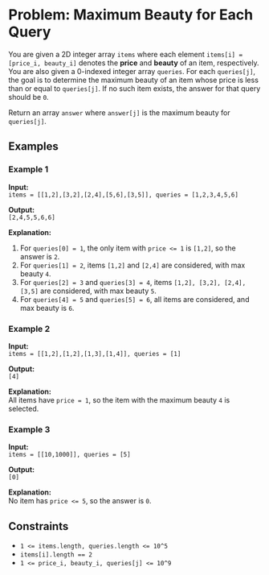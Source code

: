 # Problem: Maximum Beauty for Each Query

You are given a 2D integer array `items` where each element `items[i] = [price_i, beauty_i]` denotes the **price** and **beauty** of an item, respectively. You are also given a 0-indexed integer array `queries`. For each `queries[j]`, the goal is to determine the maximum beauty of an item whose price is less than or equal to `queries[j]`. If no such item exists, the answer for that query should be `0`.

Return an array `answer` where `answer[j]` is the maximum beauty for `queries[j]`.

## Examples

### Example 1
**Input:**  
`items = [[1,2],[3,2],[2,4],[5,6],[3,5]], queries = [1,2,3,4,5,6]`

**Output:**  
`[2,4,5,5,6,6]`

**Explanation:**
1. For `queries[0] = 1`, the only item with `price <= 1` is `[1,2]`, so the answer is `2`.
2. For `queries[1] = 2`, items `[1,2]` and `[2,4]` are considered, with max beauty `4`.
3. For `queries[2] = 3` and `queries[3] = 4`, items `[1,2], [3,2], [2,4], [3,5]` are considered, with max beauty `5`.
4. For `queries[4] = 5` and `queries[5] = 6`, all items are considered, and max beauty is `6`.

### Example 2
**Input:**  
`items = [[1,2],[1,2],[1,3],[1,4]], queries = [1]`

**Output:**  
`[4]`

**Explanation:**  
All items have `price = 1`, so the item with the maximum beauty `4` is selected.

### Example 3
**Input:**  
`items = [[10,1000]], queries = [5]`

**Output:**  
`[0]`

**Explanation:**  
No item has `price <= 5`, so the answer is `0`.

## Constraints

- `1 <= items.length, queries.length <= 10^5`
- `items[i].length == 2`
- `1 <= price_i, beauty_i, queries[j] <= 10^9`
